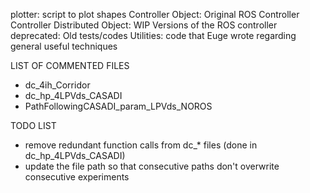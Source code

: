 plotter: script to plot shapes
Controller Object: Original ROS Controller
Controller Distributed Object: WIP Versions of the ROS controller 
deprecated: Old tests/codes 
Utilities: code that Euge wrote regarding general useful techniques 

LIST OF COMMENTED FILES 

* dc_4ih_Corridor
* dc_hp_4LPVds_CASADI
* PathFollowingCASADI_param_LPVds_NOROS

TODO LIST  
* remove redundant function calls from dc_* files (done in dc_hp_4LPVds_CASADI)
* update the file path so that consecutive paths don't overwrite consecutive experiments 
